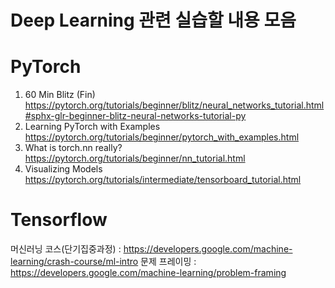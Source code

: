 # Deep Learning 관련 실습할 내용 모음

#  PyTorch
1. 60 Min Blitz (Fin)
https://pytorch.org/tutorials/beginner/blitz/neural_networks_tutorial.html#sphx-glr-beginner-blitz-neural-networks-tutorial-py
2. Learning PyTorch with Examples
https://pytorch.org/tutorials/beginner/pytorch_with_examples.html
3. What is torch.nn really?
https://pytorch.org/tutorials/beginner/nn_tutorial.html
4. Visualizing Models
https://pytorch.org/tutorials/intermediate/tensorboard_tutorial.html


# Tensorflow
머신러닝 코스(단기집중과정) : https://developers.google.com/machine-learning/crash-course/ml-intro
문제 프레이밍 : https://developers.google.com/machine-learning/problem-framing